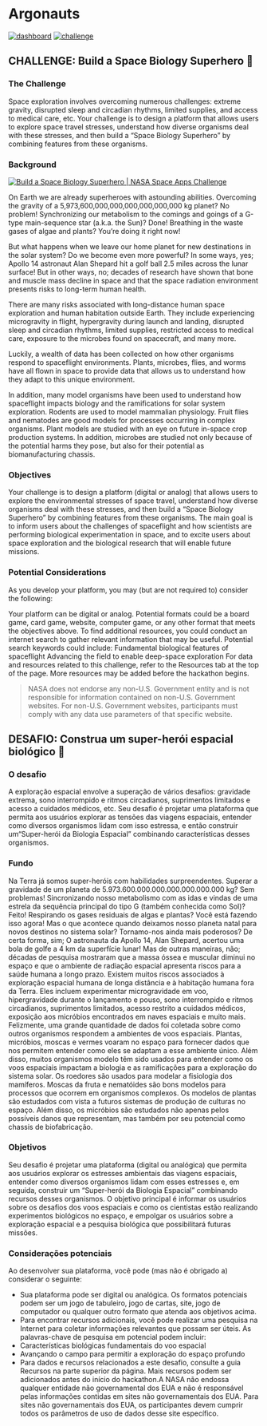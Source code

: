# Argonauts
[![dashboard](https://img.shields.io/badge/team-dashboard-blue)](https://2022.spaceappschallenge.org/challenges/2022-challenges/space-biology-superhero/teams/argonauts-3/project)
[![challenge](https://img.shields.io/badge/challenge-description-blue)]([https://2022.spaceappschallenge.org/challenges/2022-challenges/space-biology-superhero/teams/argonauts-3/project](https://2022.spaceappschallenge.org/challenges/2022-challenges/space-biology-superhero/details))

## CHALLENGE: Build a Space Biology Superhero :bug:

### The Challenge
Space exploration involves overcoming numerous challenges: extreme gravity, disrupted sleep and circadian rhythms, limited supplies, and access to medical care, etc. Your challenge is to design a platform that allows users to explore space travel stresses, understand how diverse organisms deal with these stresses, and then build a “Space Biology Superhero” by combining features from these organisms.
### Background
[![Build a Space Biology Superhero | NASA Space Apps Challenge
](https://img.youtube.com/vi/Y_PvpipLQGs/0.jpg)](https://www.youtube.com/watch?v=Y_PvpipLQGs)

On Earth we are already superheroes with astounding abilities. Overcoming the gravity of a 5,973,600,000,000,000,000,000,000 kg planet? No problem! Synchronizing our metabolism to the comings and goings of a G-type main-sequence star (a.k.a. the Sun)? Done! Breathing in the waste gases of algae and plants? You’re doing it right now!

But what happens when we leave our home planet for new destinations in the solar system? Do we become even more powerful? In some ways, yes; Apollo 14 astronaut Alan Shepard hit a golf ball 2.5 miles across the lunar surface! But in other ways, no; decades of research have shown that bone and muscle mass decline in space and that the space radiation environment presents risks to long-term human health.

There are many risks associated with long-distance human space exploration and human habitation outside Earth. They include experiencing microgravity in flight, hypergravity during launch and landing, disrupted sleep and circadian rhythms, limited supplies, restricted access to medical care, exposure to the microbes found on spacecraft, and many more.

Luckily, a wealth of data has been collected on how other organisms respond to spaceflight environments. Plants, microbes, flies, and worms have all flown in space to provide data that allows us to understand how they adapt to this unique environment.

In addition, many model organisms have been used to understand how spaceflight impacts biology and the ramifications for solar system exploration. Rodents are used to model mammalian physiology. Fruit flies and nematodes are good models for processes occurring in complex organisms. Plant models are studied with an eye on future in-space crop production systems. In addition, microbes are studied not only because of the potential harms they pose, but also for their potential as biomanufacturing chassis.

### Objectives
Your challenge is to design a platform (digital or analog) that allows users to explore the environmental stresses of space travel, understand how diverse organisms deal with these stresses, and then build a “Space Biology Superhero” by combining features from these organisms. The main goal is to inform users about the challenges of spaceflight and how scientists are performing biological experimentation in space, and to excite users about space exploration and the biological research that will enable future missions.

### Potential Considerations
As you develop your platform, you may (but are not required to) consider the following:

Your platform can be digital or analog. Potential formats could be a board game, card game, website, computer game, or any other format that meets the objectives above.
To find additional resources, you could conduct an internet search to gather relevant information that may be useful. Potential search keywords could include:
Fundamental biological features of spaceflight
Advancing the field to enable deep-space exploration
For data and resources related to this challenge, refer to the Resources tab at the top of the page. More resources may be added before the hackathon begins.

> NASA does not endorse any non-U.S. Government entity and is not responsible for information contained on non-U.S. Government websites. For non-U.S. Government websites, participants must comply with any data use parameters of that specific website.

## DESAFIO: Construa um super-herói espacial biológico 🐛

### O desafio
A exploração espacial envolve a superação de vários desafios: gravidade extrema, sono interrompido e ritmos circadianos, suprimentos limitados e acesso a cuidados médicos, etc. Seu desafio é projetar uma plataforma que permita aos usuários explorar as tensões das viagens espaciais, entender como diversos organismos lidam com isso estressa, e então construir um“Super-herói da Biologia Espacial” combinando características desses organismos.

### Fundo
Na Terra já somos
super-heróis com habilidades surpreendentes. Superar a gravidade de um planeta de 5.973.600.000.000.000.000.000.000 kg? Sem problemas! Sincronizando nosso metabolismo com as idas e vindas de uma estrela da sequência principal do tipo G (também conhecida como Sol)? Feito! Respirando os gases residuais de algas e plantas? Você está fazendo isso agora!
Mas o que acontece quando deixamos nosso planeta natal para novos destinos no sistema solar? Tornamo-nos ainda mais poderosos? De certa forma, sim; O astronauta da Apollo 14, Alan Shepard, acertou uma bola de golfe a 4 km da superfície lunar! Mas de outras maneiras, não; décadas de pesquisa mostraram que a massa óssea e muscular diminui no espaço e que o ambiente de radiação espacial apresenta riscos para a saúde humana a longo prazo.
Existem muitos riscos associados à exploração espacial humana de longa distância e à habitação humana fora da Terra. Eles incluem experimentar microgravidade em voo, hipergravidade durante o lançamento e pouso, sono interrompido e ritmos circadianos, suprimentos limitados, acesso restrito a cuidados médicos, exposição aos micróbios encontrados em naves espaciais e muito mais.
Felizmente, uma grande quantidade de dados foi coletada sobre como outros organismos respondem a ambientes de voos espaciais. Plantas, micróbios, moscas e vermes voaram no espaço para fornecer dados que nos permitem entender como eles se adaptam a esse ambiente único.
Além disso, muitos organismos modelo têm sido usados para entender como os voos espaciais impactam a biologia e as ramificações para a exploração do
sistema solar. Os roedores são usados para modelar a fisiologia dos mamíferos. Moscas da fruta e nematóides são bons modelos para processos
que ocorrem em organismos complexos. Os modelos de plantas são estudados com vista a futuros sistemas de produção de culturas no espaço. Além disso, os micróbios são estudados não apenas pelos possíveis danos que representam, mas também por seu potencial como chassis de biofabricação.
### Objetivos
Seu desafio é projetar uma plataforma (digital ou analógica) que permita aos usuários explorar os estresses ambientais das viagens espaciais, entender como diversos organismos lidam com esses estresses e, em seguida, construir um
“Super-herói da Biologia Espacial” combinando recursos desses organismos. O objetivo principal é informar os usuários sobre os desafios dos voos espaciais e como os cientistas estão realizando experimentos biológicos no espaço, e empolgar os usuários sobre a exploração espacial e a pesquisa biológica que possibilitará futuras missões.
### Considerações potenciais
Ao desenvolver sua plataforma, você pode (mas não é obrigado a) considerar o seguinte:
- Sua plataforma pode ser digital ou analógica. Os formatos potenciais podem ser um jogo de tabuleiro, jogo de cartas, site, jogo de computador ou qualquer outro formato que atenda aos objetivos acima.
- Para encontrar recursos adicionais, você pode realizar uma pesquisa na Internet para coletar informações relevantes que possam ser úteis. As palavras-chave de pesquisa em potencial podem incluir:
- Características biológicas fundamentais do voo espacial
- Avançando o campo para permitir a exploração do espaço profundo
- Para dados e recursos relacionados a este desafio, consulte a guia Recursos na parte superior da página. Mais recursos podem ser adicionados antes do início do hackathon.A NASA não endossa qualquer entidade não governamental dos EUA e não é responsável pelas informações contidas em sites não governamentais dos EUA. Para sites não governamentais dos EUA, os participantes devem cumprir todos os parâmetros de uso de dados desse site específico.

